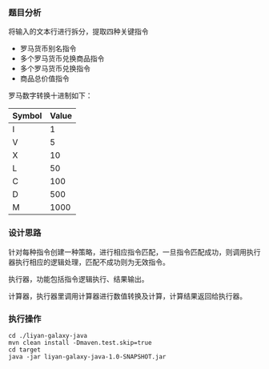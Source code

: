 ### 题目分析
将输入的文本行进行拆分，提取四种关键指令
* 罗马货币别名指令
* 多个罗马货币兑换商品指令
* 多个罗马货币兑换指令
* 商品总价值指令

罗马数字转换十进制如下：
    
|  Symbol   | Value  |
|  ----  | ----  |
| I  | 1 |
| V  | 5 |
| X  | 10 |
| L  | 50 |
| C  | 100 |
| D  | 500 |
| M  | 1000 |
### 设计思路

针对每种指令创建一种策略，进行相应指令匹配，一旦指令匹配成功，则调用执行器执行相应的逻辑处理，匹配不成功则为无效指令。

执行器，功能包括指令逻辑执行、结果输出。

计算器，执行器里调用计算器进行数值转换及计算，计算结果返回给执行器。

### 执行操作
    cd ./liyan-galaxy-java
    mvn clean install -Dmaven.test.skip=true
    cd target
    java -jar liyan-galaxy-java-1.0-SNAPSHOT.jar



